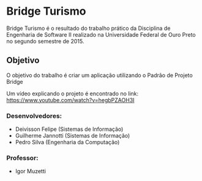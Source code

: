 # Bridge Turismo
Bridge Turismo é o resultado do trabalho prático da Disciplina de Engenharia de Software II realizado na Universidade Federal de Ouro Preto no segundo semestre de 2015.
## Objetivo
O objetivo do trabalho é criar um aplicação utilizando o Padrão de Projeto Bridge

Um vídeo explicando o projeto é encontrado no link: https://www.youtube.com/watch?v=hegbPZAOH3I
### Desenvolvedores:
* Deivisson Felipe (Sistemas de Informação)
* Guilherme Jannotti (Sistemas de Informação)
* Pedro Silva (Engenharia da Computação)

### Professor:
* Igor Muzetti


